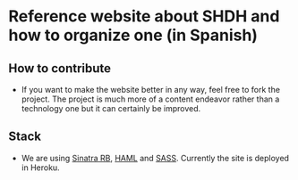 Reference website about SHDH and how to organize one (in Spanish)
================================

How to contribute
---------------------------------------
* If you want to make the website better in any way, feel free to fork the project. The project is much more of a content endeavor rather than a technology one but it can certainly be improved. 

Stack
---------------------------------------
* We are using [Sinatra RB](http://www.sinatra.rb.com), [HAML](http://haml-lang.com) and [SASS](http://sass-lang.com). Currently the site is deployed in Heroku.